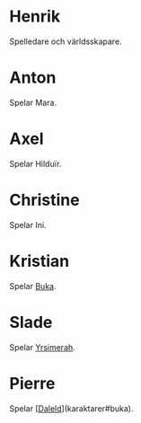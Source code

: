<!-- TITLE: Spelare -->
# Henrik

Spelledare och världsskapare.

# Anton

Spelar Mara.

# Axel

Spelar Hilduïr.

# Christine

Spelar Ini.

# Kristian

Spelar [Buka](karaktarer#buka).

# Slade

Spelar [Yrsimerah](karaktarer#yrsimerahsuun).

# Pierre

Spelar [[Daleld](karaktarer#daleld-lightshield)](karaktarer#buka).
